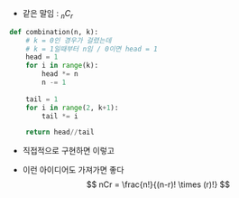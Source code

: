- 같은 말임 : $_nC_r$

```python
def combination(n, k):
    # k = 0인 경우가 걸렸는데
    # k = 1일때부터 n임 / 0이면 head = 1
    head = 1
    for i in range(k):
        head *= n 
        n -= 1
    
    tail = 1
    for i in range(2, k+1):
        tail *= i

    return head//tail
```
- 직접적으로 구현하면 이렇고

- 이런 아이디어도 가져가면 좋다
$$
nCr = \frac{n!}{(n-r)! \times (r)!}
$$
